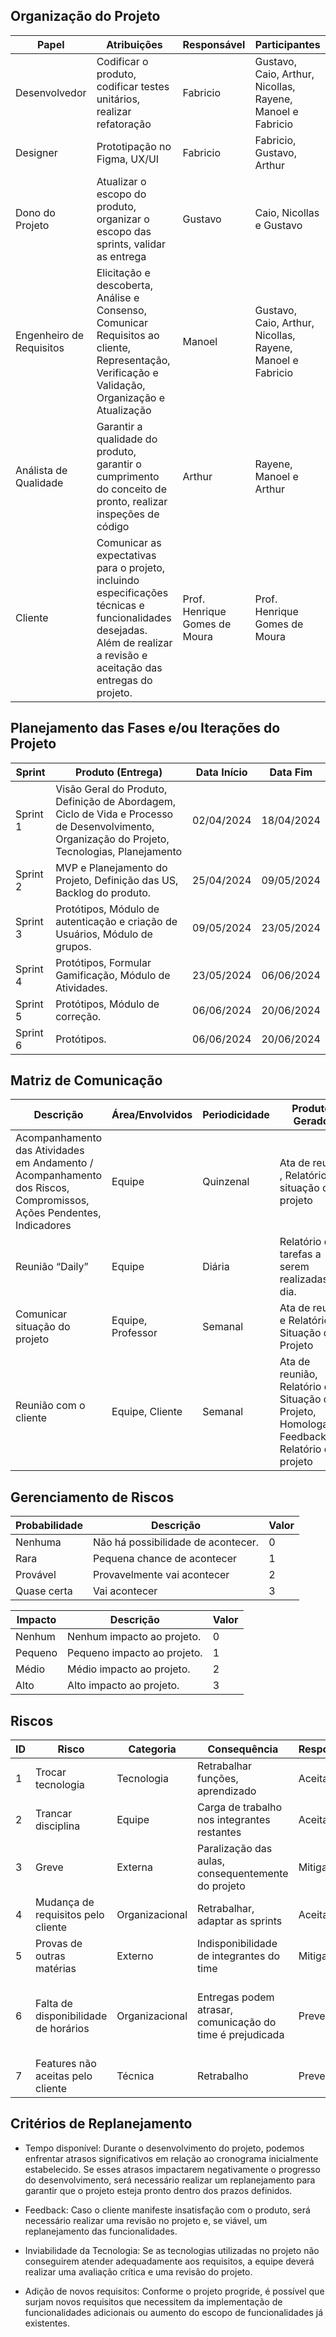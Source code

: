 ## Organização do Projeto

| Papel | Atribuições | Responsável | Participantes
|-------                    |-------------              |-------------  |--------------
| Desenvolvedor             | Codificar o produto, codificar testes unitários, realizar refatoração                        | Fabricio            | Gustavo, Caio, Arthur, Nicollas, Rayene, Manoel e Fabricio 
| Designer                  | Prototipação no Figma, UX/UI                       | Fabricio            | Fabricio, Gustavo, Arthur 
| Dono do Projeto           | Atualizar o escopo do produto, organizar o escopo das sprints, validar as entrega                       | Gustavo            | Caio,  Nicollas e Gustavo 
| Engenheiro de Requisitos  | Elicitação e descoberta, Análise e Consenso, Comunicar Requisitos ao cliente, Representação, Verificação e Validação, Organização e Atualização                     | Manoel            | Gustavo, Caio, Arthur, Nicollas, Rayene, Manoel e Fabricio 
| Análista de Qualidade     | Garantir a qualidade do produto, garantir o cumprimento do conceito de pronto, realizar inspeções de código                        | Arthur            | Rayene, Manoel e Arthur 
| Cliente                   | Comunicar as expectativas para o projeto, incluindo especificações técnicas e funcionalidades desejadas. Além de realizar a revisão e aceitação das entregas do projeto.    | Prof. Henrique Gomes de Moura            | Prof. Henrique Gomes de Moura 

## Planejamento das Fases e/ou Iterações do Projeto

| Sprint  | Produto (Entrega)                                                  | Data Início | Data Fim   |
|---------|----------------------------------------------------------------------|-------------|------------|
| Sprint 1| Visão Geral do Produto, Definição de Abordagem, Ciclo de Vida e Processo de Desenvolvimento, Organização do Projeto, Tecnologias, Planejamento | 02/04/2024 | 18/04/2024 |
| Sprint 2| MVP e Planejamento do Projeto, Definição das US, Backlog do produto. | 25/04/2024 | 09/05/2024 |
| Sprint 3| Protótipos, Módulo de autenticação e criação de Usuários, Módulo de grupos. | 09/05/2024 | 23/05/2024 |
| Sprint 4| Protótipos, Formular Gamificação, Módulo de Atividades.             | 23/05/2024 | 06/06/2024 |
| Sprint 5| Protótipos, Módulo de correção.                                     | 06/06/2024 | 20/06/2024 |
| Sprint 6| Protótipos.                                                         | 06/06/2024 | 20/06/2024 |

## Matriz de Comunicação 

| Descrição                                       | Área/Envolvidos | Periodicidade | Produtos Gerados                    |
|-------------------------------------------------|-----------------|---------------|-------------------------------------|
| Acompanhamento das Atividades em Andamento / Acompanhamento dos Riscos, Compromissos, Ações Pendentes, Indicadores                                 | Equipe          | Quinzenal     | Ata de reunião , Relatório de situação do projeto                    |
|           Reunião “Daily”                                         |       Equipe           |          Diária     | Relatório de tarefas a serem realizadas no dia.                     |
| Comunicar situação do projeto  | Equipe, Professor    | Semanal         | Ata de reunião e  Relatório de Situação do Projeto              |
| Reunião com o cliente                            | Equipe, Cliente | Semanal       | Ata de reunião, Relatório de Situação do Projeto, Homologação, Feedback, Relatório do projeto  |


## Gerenciamento de Riscos

| Probabilidade | Descrição                              | Valor |
|---------------|----------------------------------------|-------|
| Nenhuma       | Não há possibilidade de acontecer.    | 0     |
| Rara          | Pequena chance de acontecer           | 1     |
| Provável      | Provavelmente vai acontecer           | 2     |
| Quase certa   | Vai acontecer                          | 3     |


| Impacto | Descrição                               | Valor |
|---------|-----------------------------------------|-------|
| Nenhum  | Nenhum impacto ao projeto.             | 0     |
| Pequeno | Pequeno impacto ao projeto.            | 1     |
| Médio   | Médio impacto ao projeto.              | 2     |
| Alto    | Alto impacto ao projeto.               | 3     |

## Riscos


| ID | Risco                                         | Categoria       | Consequência                                       | Resposta | Ação                                          | Risco/Impacto |
|----|-----------------------------------------------|-----------------|----------------------------------------------------|----------|------------------------------------------------|---------------|
| 1  | Trocar tecnologia                             | Tecnologia      | Retrabalhar funções, aprendizado                   | Aceitar  | Treinamentos e refatoração                    | 2/3           |
| 2  | Trancar disciplina                            | Equipe          | Carga de trabalho nos integrantes restantes        | Aceitar  | Redistribuição das atribuições                | 1/2           |
| 3  | Greve                                         | Externa         | Paralização das aulas, consequentemente do projeto | Mitigar  | Aproveitar o tempo para aprendizado           | 2/3           |
| 4  | Mudança de requisitos pelo cliente            | Organizacional  | Retrabalhar, adaptar as sprints                   | Aceitar  | Adaptar as mudanças requisitadas              | 1/3           |
| 5  | Provas de outras matérias                     | Externo         | Indisponibilidade de integrantes do time           | Mitigar  | Redistribuição das atribuições                | 3/2           |
| 6  | Falta de disponibilidade de horários          | Organizacional  | Entregas podem atrasar, comunicação do time é prejudicada | Prevenir | Heatmap para definir horários em que a maioria pode se reunir | 2/2           |
| 7  | Features não aceitas pelo cliente             | Técnica         | Retrabalho                                         | Prevenir | Adaptar as necessidades do cliente           | 1/3           |


## Critérios de Replanejamento 

* Tempo disponível: Durante o desenvolvimento do projeto, podemos enfrentar atrasos significativos em relação ao cronograma inicialmente estabelecido. Se esses atrasos impactarem negativamente o progresso do desenvolvimento, será necessário realizar um replanejamento para garantir que o projeto esteja pronto dentro dos prazos definidos.

* Feedback: Caso o cliente manifeste insatisfação com o produto, será necessário realizar uma revisão no projeto e, se viável, um replanejamento das funcionalidades.

* Inviabilidade da Tecnologia: Se as tecnologias utilizadas no projeto não conseguirem atender adequadamente aos requisitos, a equipe deverá realizar uma avaliação crítica e uma revisão do projeto.

* Adição de novos requisitos: Conforme o projeto progride, é possível que surjam novos requisitos que necessitem da implementação de funcionalidades adicionais ou aumento do escopo de funcionalidades já existentes.
